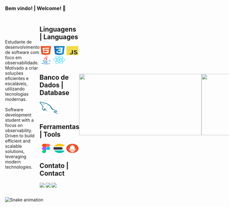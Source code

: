 ### Bem vindo! | Welcome! 🌱
<div style="display: flex; align-items: center; justify-content: space-between;">

Estudante de desenvolvimento de software com foco em observabilidade. Motivado a criar soluções eficientes e escaláveis, utilizando tecnologias modernas.
<br><br>
Software development student with a focus on observability. Driven to build efficient and scalable solutions, leveraging modern technologies.

<div style="display: inline_block">

  ## Linguagens | Languages
  <img align="center" alt="Borin-HTML" height="30" width="40" src="https://raw.githubusercontent.com/devicons/devicon/master/icons/html5/html5-original.svg">
  <img align="center" alt="Borin-CSS" height="30" width="40" src="https://raw.githubusercontent.com/devicons/devicon/master/icons/css3/css3-original.svg">
  <img align="center" alt="Borin-JS" height="30" width="40" src="https://raw.githubusercontent.com/devicons/devicon/master/icons/javascript/javascript-original.svg">
  <img align="center" alt="Borin-Java" height="30" width="40" src="https://raw.githubusercontent.com/devicons/devicon/master/icons/java/java-original.svg">
  <img align="center" alt="Borin-React" height="30" width="40" src="https://raw.githubusercontent.com/devicons/devicon/master/icons/react/react-original.svg">

  ## Banco de Dados | Database                            
  <img align="center" alt="Borin-Mysql" height="40" width="60" src= "https://raw.githubusercontent.com/devicons/devicon/master/icons/mysql//mysql-original.svg">

  ## Ferramentas | Tools
  <img align="center" alt="Borin-Figma" height="30" width="40" src= "https://raw.githubusercontent.com/devicons/devicon/master/icons/figma/figma-original.svg">
  <img align="center" alt="Borin-ElasticSearch" height="30" width="40" src= "https://raw.githubusercontent.com/devicons/devicon/master/icons/elasticsearch/elasticsearch-original.svg">
  <img align="center" alt="Borin-Prometheus" height="30" width="40" src= "https://raw.githubusercontent.com/devicons/devicon/master/icons/prometheus/prometheus-original.svg">

 ## Contato | Contact
  <a href="https://instagram.com/gborin_" target="_blank"><img src="https://img.shields.io/badge/-Instagram-%23E4405F?style=for-the-badge&logo=instagram&logoColor=white" target="_blank"></a>
  <a href ="mailto:guilhermerbg2004@gmail.com"><img src="https://img.shields.io/badge/-Gmail-%23333?style=for-the-badge&logo=gmail&logoColor=white" target="_blank"></a>
  <a href="https://www.linkedin.com/in/guilherme-borin-galeno-90a940226" target="_blank"><img src="https://img.shields.io/badge/-LinkedIn-%230077B5?style=for-the-badge&logo=linkedin&logoColor=white" target="_blank"></a> 
</div>

  <img height="200" width="400" src="https://github-readme-stats.vercel.app/api?username=GuilhemeBorin&show_icons=true&theme=dark&include_all_commits=true&count_private=true" />
  <img height="200" width="400" src="https://github-readme-stats.vercel.app/api/top-langs/?username=GuilhemeBorin&layout=compact&langs_count=16&theme=dark" />
</div>

![Snake animation](https://github.com/LuigiGF/LuigiGF/blob/output/github-contribution-grid-snake.svg)
